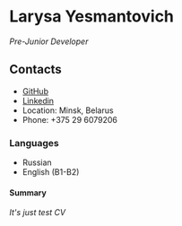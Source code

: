 # Larysa Yesmantovich
*Pre-Junior Developer*
## Contacts
* [GitHub](https://github.com/Leilley)
* [Linkedin](https://www.linkedin.com/in/larysa-y-211a23220/)
* Location: Minsk, Belarus
* Phone: +375 29 6079206
### Languages
* Russian
* English (B1-B2)

#### Summary 
*It's just test CV*
